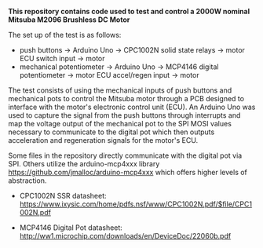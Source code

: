 **This repository contains code used to test and control a 2000W nominal Mitsuba M2096 Brushless DC Motor**

The set up of the test is as follows:
- push buttons -> Arduino Uno -> CPC1002N solid state relays -> motor ECU switch input -> motor
- mechanical potentiometer -> Arduino Uno -> MCP4146 digital potentiometer -> motor ECU accel/regen input -> motor

The test consists of using the mechanical inputs of push buttons and mechanical pots to control the Mitsuba motor through a PCB designed to interface with the motor's electronic control unit (ECU).
An Arduino Uno was used to capture the signal from the push buttons through interrupts and map the voltage output of the mechanical pot to the SPI MOSI values necessary to communicate to the digital pot which then outputs acceleration and regeneration signals for the motor's ECU.

Some files in the repository directly communicate with the digital pot via SPI. Others utilize the arduino-mcp4xxx library https://github.com/jmalloc/arduino-mcp4xxx which offers higher levels of abstraction.


- CPC1002N SSR datasheet: https://www.ixysic.com/home/pdfs.nsf/www/CPC1002N.pdf/$file/CPC1002N.pdf

- MCP4146 Digital Pot datasheet: http://ww1.microchip.com/downloads/en/DeviceDoc/22060b.pdf
